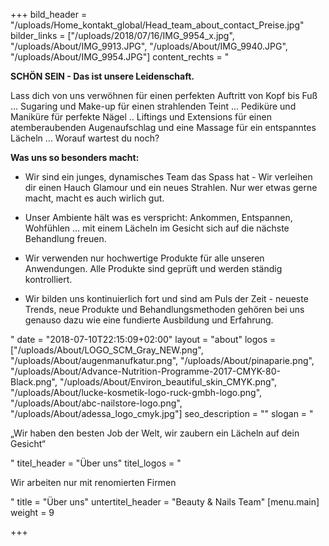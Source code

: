 +++
bild_header = "/uploads/Home_kontakt_global/Head_team_about_contact_Preise.jpg"
bilder_links = ["/uploads/2018/07/16/IMG_9954_x.jpg", "/uploads/About/IMG_9913.JPG", "/uploads/About/IMG_9940.JPG", "/uploads/About/IMG_9954.JPG"]
content_rechts = "<p><strong>SCHÖN SEIN - Das ist unsere Leidenschaft. </strong></p><p>Lass dich von uns verwöhnen für einen perfekten Auftritt von Kopf bis Fuß ... Sugaring und Make-up für einen strahlenden Teint ... Pediküre und Maniküre für perfekte Nägel .. Liftings und Extensions für einen atemberaubenden Augenaufschlag und eine Massage für ein entspanntes Lächeln ... Worauf wartest du noch?  </p><p><strong>Was uns so besonders macht:</strong></p><ul><li><p>Wir sind ein junges, dynamisches Team das Spass hat - Wir verleihen dir einen Hauch Glamour und ein neues Strahlen. Nur wer etwas gerne macht, macht es auch wirlich gut. </p></li><li><p>Unser Ambiente hält was es verspricht: Ankommen, Entspannen, Wohfühlen ... mit einem Lächeln im Gesicht sich auf die nächste Behandlung freuen.</p></li><li><p>Wir verwenden nur hochwertige Produkte für alle unseren Anwendungen. Alle Produkte sind geprüft und werden ständig kontrolliert. </p></li><li><p>Wir bilden uns kontinuierlich fort und sind am Puls der Zeit - neueste Trends, neue Produkte und Behandlungsmethoden gehören bei uns genauso dazu wie eine fundierte Ausbildung und Erfahrung.</p></li></ul>"
date = "2018-07-10T22:15:09+02:00"
layout = "about"
logos = ["/uploads/About/LOGO_SCM_Gray_NEW.png", "/uploads/About/augenmanufkatur.png", "/uploads/About/pinaparie.png", "/uploads/About/Advance-Nutrition-Programme-2017-CMYK-80-Black.png", "/uploads/About/Environ_beautiful_skin_CMYK.png", "/uploads/About/lucke-kosmetik-logo-ruck-gmbh-logo.png", "/uploads/About/abc-nailstore-logo.png", "/uploads/About/adessa_logo_cmyk.jpg"]
seo_description = ""
slogan = "<p>„Wir haben den besten Job der Welt, wir zaubern ein Lächeln auf dein Gesicht“</p>"
titel_header = "Über uns"
titel_logos = "<p>Wir arbeiten nur mit renomierten Firmen</p>"
title = "Über uns"
untertitel_header = "Beauty & Nails Team"
[menu.main]
weight = 9

+++
